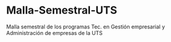 # Malla-Semestral-UTS
Malla semestral de los programas Tec. en Gestión empresarial y Administración de empresas de la UTS
